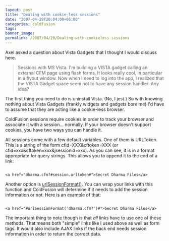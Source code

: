```yaml
---
layout: post
title: "Dealing with cookie-less sessions"
date: "2007-04-29T20:04:00+06:00"
categories: coldfusion 
tags: 
banner_image: 
permalink: /2007/04/29/Dealing-with-cookieless-sessions
---
```


Axel asked a question about Vista Gadgets that I thought I would discuss here.

<blockquote>
Sessions with MS Vista. I'm building a VISTA gadget calling an
external CFM page using flash forms. It looks really cool, in particular in a flyout window. Now when I need to log into the app, I realized that the VISTA Gadget space seem not to have any session handler.  Any idea? 
</blockquote>

The first thing you need to do is uninstall Vista. (No, I jest.) So with knowing nothing about Vista Gadgets (frankly widgets and gadgets bore me) I'd have to assume that they are acting like a cookie-less browser. 

ColdFusion sessions require cookies in order to track your browser and associate it with a session... normally. If your browser doesn't support cookies, you have two ways you can handle it.

All sessions come with a few default variables. One of them is URLToken. This is a string of the form cfid=XXX&cftoken=XXX (or cfid=xxx&cftoken=xxx&jsessionid=xxx). As you can see, it is in a format appropriate for query strings. This allows you to append it to the end of a link:

<code>
&lt;a href="dharma.cfm?#session.urltoken#"&gt;Secret Dharma Files&lt;/a&gt;
</code>

Another option is <a href="http://www.cfquickdocs.com/?getDoc=URLSessionFormat">urlSessionFormat()</a>. You can wrap your links with this function and ColdFusion will determine if it needs to add the session information or not. Here is an example of that:

<code>
&lt;a href="#urlSessionFormat('dharma.cfm?')#"&gt;Secret Dharma Files&lt;/a&gt;
</code>
 
The important thing to note though is that <i>all</i> links have to use one of these methods. That means both "simple" links like I used above as well as form tags. It would also include AJAX links if the back end needs session information in order to return the correct data.